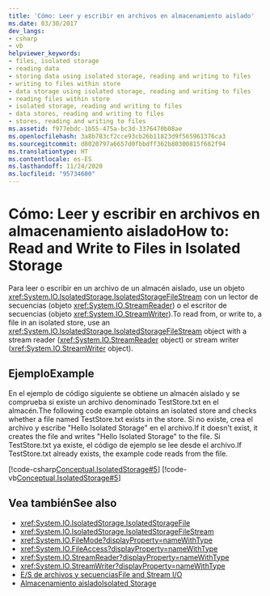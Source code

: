 ```yaml
---
title: 'Cómo: Leer y escribir en archivos en almacenamiento aislado'
ms.date: 03/30/2017
dev_langs:
- csharp
- vb
helpviewer_keywords:
- files, isolated storage
- reading data
- storing data using isolated storage, reading and writing to files
- writing to files within store
- data storage using isolated storage, reading and writing to files
- reading files within store
- isolated storage, reading and writing to files
- data stores, reading and writing to files
- stores, reading and writing to files
ms.assetid: f977ebdc-1b55-475a-bc3d-3376470b08ae
ms.openlocfilehash: 3a8b783cf2cce93cb26b11823d9f565961376ca3
ms.sourcegitcommit: d8020797a6657d0fbbdff362b80300815f682f94
ms.translationtype: HT
ms.contentlocale: es-ES
ms.lasthandoff: 11/24/2020
ms.locfileid: "95734600"
---
```

# <a name="how-to-read-and-write-to-files-in-isolated-storage"></a><span data-ttu-id="e3205-102">Cómo: Leer y escribir en archivos en almacenamiento aislado</span><span class="sxs-lookup"><span data-stu-id="e3205-102">How to: Read and Write to Files in Isolated Storage</span></span>

<span data-ttu-id="e3205-103">Para leer o escribir en un archivo de un almacén aislado, use un objeto <xref:System.IO.IsolatedStorage.IsolatedStorageFileStream> con un lector de secuencias (objeto <xref:System.IO.StreamReader>) o el escritor de secuencias (objeto <xref:System.IO.StreamWriter>).</span><span class="sxs-lookup"><span data-stu-id="e3205-103">To read from, or write to, a file in an isolated store, use an <xref:System.IO.IsolatedStorage.IsolatedStorageFileStream> object with a stream reader (<xref:System.IO.StreamReader> object) or stream writer (<xref:System.IO.StreamWriter> object).</span></span>  
  
## <a name="example"></a><span data-ttu-id="e3205-104">Ejemplo</span><span class="sxs-lookup"><span data-stu-id="e3205-104">Example</span></span>  

 <span data-ttu-id="e3205-105">En el ejemplo de código siguiente se obtiene un almacén aislado y se comprueba si existe un archivo denominado TestStore.txt en el almacén.</span><span class="sxs-lookup"><span data-stu-id="e3205-105">The following code example obtains an isolated store and checks whether a file named TestStore.txt exists in the store.</span></span> <span data-ttu-id="e3205-106">Si no existe, crea el archivo y escribe "Hello Isolated Storage" en el archivo.</span><span class="sxs-lookup"><span data-stu-id="e3205-106">If it doesn't exist, it creates the file and writes "Hello Isolated Storage" to the file.</span></span> <span data-ttu-id="e3205-107">Si TestStore.txt ya existe, el código de ejemplo se lee desde el archivo.</span><span class="sxs-lookup"><span data-stu-id="e3205-107">If TestStore.txt already exists, the example code reads from the file.</span></span>  
  
 [!code-csharp[Conceptual.IsolatedStorage#5](../../../samples/snippets/csharp/VS_Snippets_CLR/conceptual.isolatedstorage/cs/source5.cs#5)]
 [!code-vb[Conceptual.IsolatedStorage#5](../../../samples/snippets/visualbasic/VS_Snippets_CLR/conceptual.isolatedstorage/vb/source5.vb#5)]  
  
## <a name="see-also"></a><span data-ttu-id="e3205-108">Vea también</span><span class="sxs-lookup"><span data-stu-id="e3205-108">See also</span></span>

- <xref:System.IO.IsolatedStorage.IsolatedStorageFile>
- <xref:System.IO.IsolatedStorage.IsolatedStorageFileStream>
- <xref:System.IO.FileMode?displayProperty=nameWithType>
- <xref:System.IO.FileAccess?displayProperty=nameWithType>
- <xref:System.IO.StreamReader?displayProperty=nameWithType>
- <xref:System.IO.StreamWriter?displayProperty=nameWithType>
- [<span data-ttu-id="e3205-109">E/S de archivos y secuencias</span><span class="sxs-lookup"><span data-stu-id="e3205-109">File and Stream I/O</span></span>](index.md)
- [<span data-ttu-id="e3205-110">Almacenamiento aislado</span><span class="sxs-lookup"><span data-stu-id="e3205-110">Isolated Storage</span></span>](isolated-storage.md)
